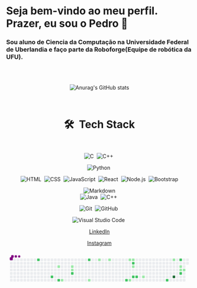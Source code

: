 # Seja bem-vindo ao meu perfil. Prazer, eu sou o Pedro 👋

### Sou aluno de Ciencia da Computação na Universidade Federal de Uberlandia e faço parte da Roboforge(Equipe de robótica da UFU).

<center>
<br><br>

![Anurag's GitHub stats](https://github-readme-stats.vercel.app/api?username=bruggerpedro&show_icons=true&theme=radical)

<br>

# 🛠 &nbsp;Tech Stack

<br>

![C](https://img.shields.io/badge/-C-05122A?style=flat&logo=C&logoColor=A8B9CC)&nbsp;
![C++](https://img.shields.io/badge/-C++-05122A?style=flat&logo=C%2B%2B&logoColor=00599C)&nbsp;

![Python](https://img.shields.io/badge/-Python-05122A?style=flat&logo=python)&nbsp;

![HTML](https://img.shields.io/badge/-HTML-05122A?style=flat&logo=HTML5)&nbsp;
![CSS](https://img.shields.io/badge/-CSS-05122A?style=flat&logo=CSS3&logoColor=1572B6)&nbsp;
![JavaScript](https://img.shields.io/badge/-JavaScript-05122A?style=flat&logo=javascript)&nbsp;
![React](https://img.shields.io/badge/-React-05122A?style=flat&logo=react)&nbsp;
![Node.js](https://img.shields.io/badge/-Node.js-05122A?style=flat&logo=node.js)&nbsp;
![Bootstrap](https://img.shields.io/badge/-Bootstrap-05122A?style=flat&logo=bootstrap&logoColor=563D7C)

![Markdown](https://img.shields.io/badge/-Markdown-05122A?style=flat&logo=markdown)\
![Java](https://img.shields.io/badge/-Java-05122A?style=flat&logo=Java&logoColor=FFA518)&nbsp;
![C++](https://img.shields.io/badge/-C++-05122A?style=flat&logo=C%2B%2B&logoColor=00599C)&nbsp;

![Git](https://img.shields.io/badge/-Git-05122A?style=flat&logo=git)&nbsp;
![GitHub](https://img.shields.io/badge/-GitHub-05122A?style=flat&logo=github)&nbsp;

![Visual Studio Code](https://img.shields.io/badge/-Visual%20Studio%20Code-05122A?style=flat&logo=visual-studio-code&logoColor=007ACC)&nbsp;

<center>

<center>

[LinkedIn](https://www.linkedin.com/in/pedro-murilo-brügger-65295b210/)

[Instagram](https://www.instagram.com/pedrombrugger/)

[]()

<center>

<svg viewBox="-16 -32 880 192" width="880" height="192" xmlns="http://www.w3.org/2000/svg"><style>@keyframes c0{62.25%{fill:var(--c2)}62.27%,to{fill:var(--ce)}}@keyframes c1{58.86%{fill:var(--c2)}58.88%,to{fill:var(--ce)}}@keyframes c2{6.41%{fill:var(--c1)}6.43%,to{fill:var(--ce)}}@keyframes c3{57.73%{fill:var(--c2)}57.75%,to{fill:var(--ce)}}@keyframes c4{10.56%{fill:var(--c1)}10.58%,to{fill:var(--ce)}}@keyframes c5{7.91%{fill:var(--c1)}7.93%,to{fill:var(--ce)}}@keyframes c6{8.29%{fill:var(--c1)}8.31%,to{fill:var(--ce)}}@keyframes c7{55.46%{fill:var(--c2)}55.48%,to{fill:var(--ce)}}@keyframes c8{52.07%{fill:var(--c2)}52.09%,to{fill:var(--ce)}}@keyframes c9{13.57%{fill:var(--c1)}13.59%,to{fill:var(--ce)}}@keyframes ca{16.97%{fill:var(--c1)}16.99%,to{fill:var(--ce)}}@keyframes cb{18.1%{fill:var(--c1)}18.12%,to{fill:var(--ce)}}@keyframes cc{44.14%{fill:var(--c2)}44.16%,to{fill:var(--ce)}}@keyframes cd{20.37%{fill:var(--c1)}20.39%,to{fill:var(--ce)}}@keyframes ce{24.14%{fill:var(--c1)}24.16%,to{fill:var(--ce)}}@keyframes cf{20.74%{fill:var(--c1)}20.76%,to{fill:var(--ce)}}@keyframes cg{46.78%{fill:var(--c2)}46.8%,to{fill:var(--ce)}}@keyframes ch{22.25%{fill:var(--c1)}22.27%,to{fill:var(--ce)}}@keyframes ci{43.01%{fill:var(--c2)}43.03%,to{fill:var(--ce)}}@keyframes cj{42.63%{fill:var(--c2)}42.65%,to{fill:var(--ce)}}@keyframes ck{26.03%{fill:var(--c1)}26.05%,to{fill:var(--ce)}}@keyframes cl{38.86%{fill:var(--c2)}38.88%,to{fill:var(--ce)}}@keyframes cm{33.57%{fill:var(--c1)}33.59%,to{fill:var(--ce)}}@keyframes cn{79.24%{fill:var(--c4)}79.26%,to{fill:var(--ce)}}@keyframes co{35.08%{fill:var(--c2)}35.1%,to{fill:var(--ce)}}@keyframes cp{32.07%{fill:var(--c1)}32.09%,to{fill:var(--ce)}}@keyframes cq{30.93%{fill:var(--c1)}30.95%,to{fill:var(--ce)}}@keyframes cr{36.59%{fill:var(--c2)}36.61%,to{fill:var(--ce)}}@keyframes cs{31.31%{fill:var(--c1)}31.33%,to{fill:var(--ce)}}@keyframes u0{6.41%{transform:scale(0,1)}6.43%,7.91%{transform:scale(.06,1)}7.93%,8.29%{transform:scale(.13,1)}10.56%,8.31%{transform:scale(.19,1)}10.58%,13.57%{transform:scale(.25,1)}13.59%,16.97%{transform:scale(.31,1)}16.99%,18.1%{transform:scale(.38,1)}18.12%,20.37%{transform:scale(.44,1)}20.39%,20.74%{transform:scale(.5,1)}20.76%,22.25%{transform:scale(.56,1)}22.27%,24.14%{transform:scale(.63,1)}24.16%,26.03%{transform:scale(.69,1)}26.05%,30.93%{transform:scale(.75,1)}30.95%,31.31%{transform:scale(.81,1)}31.33%,32.07%{transform:scale(.88,1)}32.09%,33.57%{transform:scale(.94,1)}33.59%,to{transform:scale(1,1)}}@keyframes u1{35.08%{transform:scale(0,1)}35.1%,36.59%{transform:scale(.08,1)}36.61%,38.86%{transform:scale(.17,1)}38.88%,42.63%{transform:scale(.25,1)}42.65%,43.01%{transform:scale(.33,1)}43.03%,44.14%{transform:scale(.42,1)}44.16%,46.78%{transform:scale(.5,1)}46.8%,52.07%{transform:scale(.58,1)}52.09%,55.46%{transform:scale(.67,1)}55.48%,57.73%{transform:scale(.75,1)}57.75%,58.86%{transform:scale(.83,1)}58.88%,62.25%{transform:scale(.92,1)}62.27%,to{transform:scale(1,1)}}@keyframes u2{79.24%{transform:scale(0,1)}79.26%,to{transform:scale(1,1)}}@keyframes s0{0%,99.62%{transform:translate(0,-16px)}.38%{transform:translate(0,0)}3.02%{transform:translate(112px,0)}3.4%{transform:translate(112px,16px)}6.04%{transform:translate(224px,16px)}6.42%{transform:translate(224px,32px)}7.92%{transform:translate(288px,32px)}8.3%{transform:translate(288px,48px)}9.43%{transform:translate(240px,48px)}10.57%{transform:translate(240px,96px)}14.72%{transform:translate(416px,96px)}16.98%{transform:translate(416px,0)}21.13%{transform:translate(592px,0)}21.89%{transform:translate(592px,32px)}22.64%{transform:translate(560px,32px)}24.15%{transform:translate(560px,96px)}25.66%{transform:translate(624px,96px)}26.04%{transform:translate(624px,80px)}29.06%{transform:translate(752px,80px)}29.43%{transform:translate(752px,64px)}30.19%{transform:translate(784px,64px)}30.57%{transform:translate(784px,48px)}31.32%{transform:translate(816px,48px)}31.7%{transform:translate(816px,32px)}32.08%{transform:translate(800px,32px)}32.45%{transform:translate(800px,16px)}32.83%{transform:translate(784px,16px)}33.21%{transform:translate(784px,0)}33.58%{transform:translate(768px,0)}33.96%{transform:translate(768px,-16px)}34.72%{transform:translate(800px,-16px)}36.6%{transform:translate(800px,64px)}38.11%{transform:translate(736px,64px)}38.87%{transform:translate(736px,96px)}39.25%{transform:translate(720px,96px)}39.62%{transform:translate(720px,80px)}43.77%{transform:translate(544px,80px)}44.15%{transform:translate(544px,96px)}44.91%{transform:translate(576px,96px)}47.17%{transform:translate(576px,0)}53.96%{transform:translate(288px,0)}55.47%{transform:translate(288px,64px)}56.98%{transform:translate(224px,64px)}57.74%{transform:translate(224px,96px)}58.11%{transform:translate(208px,96px)}58.49%{transform:translate(208px,80px)}58.87%{transform:translate(192px,80px)}60.75%{transform:translate(192px,0)}62.26%{transform:translate(128px,0)}62.64%{transform:translate(128px,16px)}77.74%{transform:translate(768px,16px)}79.25%{transform:translate(768px,80px)}93.96%{transform:translate(144px,80px)}94.34%{transform:translate(144px,64px)}95.47%{transform:translate(96px,64px)}95.85%{transform:translate(96px,48px)}96.23%{transform:translate(80px,48px)}96.6%{transform:translate(80px,32px)}96.98%{transform:translate(64px,32px)}98.11%{transform:translate(64px,-16px)}}@keyframes s1{0%,99.62%{transform:translate(16px,-16px)}.38%{transform:translate(0,-16px)}.75%{transform:translate(0,0)}3.4%{transform:translate(112px,0)}3.77%{transform:translate(112px,16px)}6.42%{transform:translate(224px,16px)}6.79%{transform:translate(224px,32px)}8.3%{transform:translate(288px,32px)}8.68%{transform:translate(288px,48px)}9.81%{transform:translate(240px,48px)}10.94%{transform:translate(240px,96px)}15.09%{transform:translate(416px,96px)}17.36%{transform:translate(416px,0)}21.51%{transform:translate(592px,0)}22.26%{transform:translate(592px,32px)}23.02%{transform:translate(560px,32px)}24.53%{transform:translate(560px,96px)}26.04%{transform:translate(624px,96px)}26.42%{transform:translate(624px,80px)}29.43%{transform:translate(752px,80px)}29.81%{transform:translate(752px,64px)}30.57%{transform:translate(784px,64px)}30.94%{transform:translate(784px,48px)}31.7%{transform:translate(816px,48px)}32.08%{transform:translate(816px,32px)}32.45%{transform:translate(800px,32px)}32.83%{transform:translate(800px,16px)}33.21%{transform:translate(784px,16px)}33.58%{transform:translate(784px,0)}33.96%{transform:translate(768px,0)}34.34%{transform:translate(768px,-16px)}35.09%{transform:translate(800px,-16px)}36.98%{transform:translate(800px,64px)}38.49%{transform:translate(736px,64px)}39.25%{transform:translate(736px,96px)}39.62%{transform:translate(720px,96px)}40%{transform:translate(720px,80px)}44.15%{transform:translate(544px,80px)}44.53%{transform:translate(544px,96px)}45.28%{transform:translate(576px,96px)}47.55%{transform:translate(576px,0)}54.34%{transform:translate(288px,0)}55.85%{transform:translate(288px,64px)}57.36%{transform:translate(224px,64px)}58.11%{transform:translate(224px,96px)}58.49%{transform:translate(208px,96px)}58.87%{transform:translate(208px,80px)}59.25%{transform:translate(192px,80px)}61.13%{transform:translate(192px,0)}62.64%{transform:translate(128px,0)}63.02%{transform:translate(128px,16px)}78.11%{transform:translate(768px,16px)}79.62%{transform:translate(768px,80px)}94.34%{transform:translate(144px,80px)}94.72%{transform:translate(144px,64px)}95.85%{transform:translate(96px,64px)}96.23%{transform:translate(96px,48px)}96.6%{transform:translate(80px,48px)}96.98%{transform:translate(80px,32px)}97.36%{transform:translate(64px,32px)}98.49%{transform:translate(64px,-16px)}}@keyframes s2{0%,99.62%{transform:translate(32px,-16px)}.75%{transform:translate(0,-16px)}1.13%{transform:translate(0,0)}3.77%{transform:translate(112px,0)}4.15%{transform:translate(112px,16px)}6.79%{transform:translate(224px,16px)}7.17%{transform:translate(224px,32px)}8.68%{transform:translate(288px,32px)}9.06%{transform:translate(288px,48px)}10.19%{transform:translate(240px,48px)}11.32%{transform:translate(240px,96px)}15.47%{transform:translate(416px,96px)}17.74%{transform:translate(416px,0)}21.89%{transform:translate(592px,0)}22.64%{transform:translate(592px,32px)}23.4%{transform:translate(560px,32px)}24.91%{transform:translate(560px,96px)}26.42%{transform:translate(624px,96px)}26.79%{transform:translate(624px,80px)}29.81%{transform:translate(752px,80px)}30.19%{transform:translate(752px,64px)}30.94%{transform:translate(784px,64px)}31.32%{transform:translate(784px,48px)}32.08%{transform:translate(816px,48px)}32.45%{transform:translate(816px,32px)}32.83%{transform:translate(800px,32px)}33.21%{transform:translate(800px,16px)}33.58%{transform:translate(784px,16px)}33.96%{transform:translate(784px,0)}34.34%{transform:translate(768px,0)}34.72%{transform:translate(768px,-16px)}35.47%{transform:translate(800px,-16px)}37.36%{transform:translate(800px,64px)}38.87%{transform:translate(736px,64px)}39.62%{transform:translate(736px,96px)}40%{transform:translate(720px,96px)}40.38%{transform:translate(720px,80px)}44.53%{transform:translate(544px,80px)}44.91%{transform:translate(544px,96px)}45.66%{transform:translate(576px,96px)}47.92%{transform:translate(576px,0)}54.72%{transform:translate(288px,0)}56.23%{transform:translate(288px,64px)}57.74%{transform:translate(224px,64px)}58.49%{transform:translate(224px,96px)}58.87%{transform:translate(208px,96px)}59.25%{transform:translate(208px,80px)}59.62%{transform:translate(192px,80px)}61.51%{transform:translate(192px,0)}63.02%{transform:translate(128px,0)}63.4%{transform:translate(128px,16px)}78.49%{transform:translate(768px,16px)}80%{transform:translate(768px,80px)}94.72%{transform:translate(144px,80px)}95.09%{transform:translate(144px,64px)}96.23%{transform:translate(96px,64px)}96.6%{transform:translate(96px,48px)}96.98%{transform:translate(80px,48px)}97.36%{transform:translate(80px,32px)}97.74%{transform:translate(64px,32px)}98.87%{transform:translate(64px,-16px)}}@keyframes s3{0%,99.62%{transform:translate(48px,-16px)}1.13%{transform:translate(0,-16px)}1.51%{transform:translate(0,0)}4.15%{transform:translate(112px,0)}4.53%{transform:translate(112px,16px)}7.17%{transform:translate(224px,16px)}7.55%{transform:translate(224px,32px)}9.06%{transform:translate(288px,32px)}9.43%{transform:translate(288px,48px)}10.57%{transform:translate(240px,48px)}11.7%{transform:translate(240px,96px)}15.85%{transform:translate(416px,96px)}18.11%{transform:translate(416px,0)}22.26%{transform:translate(592px,0)}23.02%{transform:translate(592px,32px)}23.77%{transform:translate(560px,32px)}25.28%{transform:translate(560px,96px)}26.79%{transform:translate(624px,96px)}27.17%{transform:translate(624px,80px)}30.19%{transform:translate(752px,80px)}30.57%{transform:translate(752px,64px)}31.32%{transform:translate(784px,64px)}31.7%{transform:translate(784px,48px)}32.45%{transform:translate(816px,48px)}32.83%{transform:translate(816px,32px)}33.21%{transform:translate(800px,32px)}33.58%{transform:translate(800px,16px)}33.96%{transform:translate(784px,16px)}34.34%{transform:translate(784px,0)}34.72%{transform:translate(768px,0)}35.09%{transform:translate(768px,-16px)}35.85%{transform:translate(800px,-16px)}37.74%{transform:translate(800px,64px)}39.25%{transform:translate(736px,64px)}40%{transform:translate(736px,96px)}40.38%{transform:translate(720px,96px)}40.75%{transform:translate(720px,80px)}44.91%{transform:translate(544px,80px)}45.28%{transform:translate(544px,96px)}46.04%{transform:translate(576px,96px)}48.3%{transform:translate(576px,0)}55.09%{transform:translate(288px,0)}56.6%{transform:translate(288px,64px)}58.11%{transform:translate(224px,64px)}58.87%{transform:translate(224px,96px)}59.25%{transform:translate(208px,96px)}59.62%{transform:translate(208px,80px)}60%{transform:translate(192px,80px)}61.89%{transform:translate(192px,0)}63.4%{transform:translate(128px,0)}63.77%{transform:translate(128px,16px)}78.87%{transform:translate(768px,16px)}80.38%{transform:translate(768px,80px)}95.09%{transform:translate(144px,80px)}95.47%{transform:translate(144px,64px)}96.6%{transform:translate(96px,64px)}96.98%{transform:translate(96px,48px)}97.36%{transform:translate(80px,48px)}97.74%{transform:translate(80px,32px)}98.11%{transform:translate(64px,32px)}99.25%{transform:translate(64px,-16px)}}:root{--cb:#1b1f230a;--cs:purple;--ce:#ebedf0;--c0:#ebedf0;--c1:#9be9a8;--c2:#40c463;--c3:#30a14e;--c4:#216e39}@media (prefers-color-scheme:dark){:root{--cb:#1b1f230a;--cs:purple;--ce:#161b22;--c1:#01311f;--c2:#034525;--c3:#0f6d31;--c4:#00c647}}.c{shape-rendering:geometricPrecision;rx:2;ry:2;fill:var(--ce);stroke-width:1px;stroke:var(--cb);animation:none 26500ms linear infinite}.c.c0,.c.c1{fill:var(--c2);animation-name:c0}.c.c1{animation-name:c1}.c.c2{fill:var(--c1);animation-name:c2}.c.c3{fill:var(--c2);animation-name:c3}.c.c4,.c.c5,.c.c6{fill:var(--c1);animation-name:c4}.c.c5,.c.c6{animation-name:c5}.c.c6{animation-name:c6}.c.c7,.c.c8{fill:var(--c2);animation-name:c7}.c.c8{animation-name:c8}.c.c9,.c.ca,.c.cb{fill:var(--c1);animation-name:c9}.c.ca,.c.cb{animation-name:ca}.c.cb{animation-name:cb}.c.cc{fill:var(--c2);animation-name:cc}.c.cd,.c.ce,.c.cf{fill:var(--c1);animation-name:cd}.c.ce,.c.cf{animation-name:ce}.c.cf{animation-name:cf}.c.cg{fill:var(--c2);animation-name:cg}.c.ch{fill:var(--c1);animation-name:ch}.c.ci,.c.cj{fill:var(--c2);animation-name:ci}.c.cj{animation-name:cj}.c.ck{fill:var(--c1);animation-name:ck}.c.cl{fill:var(--c2);animation-name:cl}.c.cm{fill:var(--c1);animation-name:cm}.c.cn{fill:var(--c4);animation-name:cn}.c.co{fill:var(--c2);animation-name:co}.c.cp,.c.cq{fill:var(--c1);animation-name:cp}.c.cq{animation-name:cq}.c.cr{fill:var(--c2);animation-name:cr}.c.cs{fill:var(--c1);animation-name:cs}.s,.u{animation:none linear 26500ms infinite}.u,.u.u0{transform-origin:0 0}.u{transform:scale(0,1)}.u.u0{fill:var(--c1);animation-name:u0}.u.u1{fill:var(--c2);animation-name:u1;transform-origin:467.9px 0}.u.u2{fill:var(--c4);animation-name:u2;transform-origin:818.8px 0}.s{shape-rendering:geometricPrecision;fill:var(--cs)}.s.s0{transform:translate(0,-16px);animation-name:s0}.s.s1{transform:translate(16px,-16px);animation-name:s1}.s.s2{transform:translate(32px,-16px);animation-name:s2}.s.s3{transform:translate(48px,-16px);animation-name:s3}</style><rect class="c" x="2" y="2" width="12" height="12"/><rect class="c" x="2" y="18" width="12" height="12"/><rect class="c" x="2" y="34" width="12" height="12"/><rect class="c" x="2" y="50" width="12" height="12"/><rect class="c" x="2" y="66" width="12" height="12"/><rect class="c" x="2" y="82" width="12" height="12"/><rect class="c" x="2" y="98" width="12" height="12"/><rect class="c" x="18" y="2" width="12" height="12"/><rect class="c" x="18" y="18" width="12" height="12"/><rect class="c" x="18" y="34" width="12" height="12"/><rect class="c" x="18" y="50" width="12" height="12"/><rect class="c" x="18" y="66" width="12" height="12"/><rect class="c" x="18" y="82" width="12" height="12"/><rect class="c" x="18" y="98" width="12" height="12"/><rect class="c" x="34" y="2" width="12" height="12"/><rect class="c" x="34" y="18" width="12" height="12"/><rect class="c" x="34" y="34" width="12" height="12"/><rect class="c" x="34" y="50" width="12" height="12"/><rect class="c" x="34" y="66" width="12" height="12"/><rect class="c" x="34" y="82" width="12" height="12"/><rect class="c" x="34" y="98" width="12" height="12"/><rect class="c" x="50" y="2" width="12" height="12"/><rect class="c" x="50" y="18" width="12" height="12"/><rect class="c" x="50" y="34" width="12" height="12"/><rect class="c" x="50" y="50" width="12" height="12"/><rect class="c" x="50" y="66" width="12" height="12"/><rect class="c" x="50" y="82" width="12" height="12"/><rect class="c" x="50" y="98" width="12" height="12"/><rect class="c" x="66" y="2" width="12" height="12"/><rect class="c" x="66" y="18" width="12" height="12"/><rect class="c" x="66" y="34" width="12" height="12"/><rect class="c" x="66" y="50" width="12" height="12"/><rect class="c" x="66" y="66" width="12" height="12"/><rect class="c" x="66" y="82" width="12" height="12"/><rect class="c" x="66" y="98" width="12" height="12"/><rect class="c" x="82" y="2" width="12" height="12"/><rect class="c" x="82" y="18" width="12" height="12"/><rect class="c" x="82" y="34" width="12" height="12"/><rect class="c" x="82" y="50" width="12" height="12"/><rect class="c" x="82" y="66" width="12" height="12"/><rect class="c" x="82" y="82" width="12" height="12"/><rect class="c" x="82" y="98" width="12" height="12"/><rect class="c" x="98" y="2" width="12" height="12"/><rect class="c" x="98" y="18" width="12" height="12"/><rect class="c" x="98" y="34" width="12" height="12"/><rect class="c" x="98" y="50" width="12" height="12"/><rect class="c" x="98" y="66" width="12" height="12"/><rect class="c" x="98" y="82" width="12" height="12"/><rect class="c" x="98" y="98" width="12" height="12"/><rect class="c" x="114" y="2" width="12" height="12"/><rect class="c" x="114" y="18" width="12" height="12"/><rect class="c" x="114" y="34" width="12" height="12"/><rect class="c" x="114" y="50" width="12" height="12"/><rect class="c" x="114" y="66" width="12" height="12"/><rect class="c" x="114" y="82" width="12" height="12"/><rect class="c" x="114" y="98" width="12" height="12"/><rect class="c c0" x="130" y="2" width="12" height="12"/><rect class="c" x="130" y="18" width="12" height="12"/><rect class="c" x="130" y="34" width="12" height="12"/><rect class="c" x="130" y="50" width="12" height="12"/><rect class="c" x="130" y="66" width="12" height="12"/><rect class="c" x="130" y="82" width="12" height="12"/><rect class="c" x="130" y="98" width="12" height="12"/><rect class="c" x="146" y="2" width="12" height="12"/><rect class="c" x="146" y="18" width="12" height="12"/><rect class="c" x="146" y="34" width="12" height="12"/><rect class="c" x="146" y="50" width="12" height="12"/><rect class="c" x="146" y="66" width="12" height="12"/><rect class="c" x="146" y="82" width="12" height="12"/><rect class="c" x="146" y="98" width="12" height="12"/><rect class="c" x="162" y="2" width="12" height="12"/><rect class="c" x="162" y="18" width="12" height="12"/><rect class="c" x="162" y="34" width="12" height="12"/><rect class="c" x="162" y="50" width="12" height="12"/><rect class="c" x="162" y="66" width="12" height="12"/><rect class="c" x="162" y="82" width="12" height="12"/><rect class="c" x="162" y="98" width="12" height="12"/><rect class="c" x="178" y="2" width="12" height="12"/><rect class="c" x="178" y="18" width="12" height="12"/><rect class="c" x="178" y="34" width="12" height="12"/><rect class="c" x="178" y="50" width="12" height="12"/><rect class="c" x="178" y="66" width="12" height="12"/><rect class="c" x="178" y="82" width="12" height="12"/><rect class="c" x="178" y="98" width="12" height="12"/><rect class="c" x="194" y="2" width="12" height="12"/><rect class="c" x="194" y="18" width="12" height="12"/><rect class="c" x="194" y="34" width="12" height="12"/><rect class="c" x="194" y="50" width="12" height="12"/><rect class="c" x="194" y="66" width="12" height="12"/><rect class="c c1" x="194" y="82" width="12" height="12"/><rect class="c" x="194" y="98" width="12" height="12"/><rect class="c" x="210" y="2" width="12" height="12"/><rect class="c" x="210" y="18" width="12" height="12"/><rect class="c" x="210" y="34" width="12" height="12"/><rect class="c" x="210" y="50" width="12" height="12"/><rect class="c" x="210" y="66" width="12" height="12"/><rect class="c" x="210" y="82" width="12" height="12"/><rect class="c" x="210" y="98" width="12" height="12"/><rect class="c" x="226" y="2" width="12" height="12"/><rect class="c" x="226" y="18" width="12" height="12"/><rect class="c c2" x="226" y="34" width="12" height="12"/><rect class="c" x="226" y="50" width="12" height="12"/><rect class="c" x="226" y="66" width="12" height="12"/><rect class="c" x="226" y="82" width="12" height="12"/><rect class="c c3" x="226" y="98" width="12" height="12"/><rect class="c" x="242" y="2" width="12" height="12"/><rect class="c" x="242" y="18" width="12" height="12"/><rect class="c" x="242" y="34" width="12" height="12"/><rect class="c" x="242" y="50" width="12" height="12"/><rect class="c" x="242" y="66" width="12" height="12"/><rect class="c" x="242" y="82" width="12" height="12"/><rect class="c c4" x="242" y="98" width="12" height="12"/><rect class="c" x="258" y="2" width="12" height="12"/><rect class="c" x="258" y="18" width="12" height="12"/><rect class="c" x="258" y="34" width="12" height="12"/><rect class="c" x="258" y="50" width="12" height="12"/><rect class="c" x="258" y="66" width="12" height="12"/><rect class="c" x="258" y="82" width="12" height="12"/><rect class="c" x="258" y="98" width="12" height="12"/><rect class="c" x="274" y="2" width="12" height="12"/><rect class="c" x="274" y="18" width="12" height="12"/><rect class="c" x="274" y="34" width="12" height="12"/><rect class="c" x="274" y="50" width="12" height="12"/><rect class="c" x="274" y="66" width="12" height="12"/><rect class="c" x="274" y="82" width="12" height="12"/><rect class="c" x="274" y="98" width="12" height="12"/><rect class="c" x="290" y="2" width="12" height="12"/><rect class="c" x="290" y="18" width="12" height="12"/><rect class="c c5" x="290" y="34" width="12" height="12"/><rect class="c c6" x="290" y="50" width="12" height="12"/><rect class="c c7" x="290" y="66" width="12" height="12"/><rect class="c" x="290" y="82" width="12" height="12"/><rect class="c" x="290" y="98" width="12" height="12"/><rect class="c" x="306" y="2" width="12" height="12"/><rect class="c" x="306" y="18" width="12" height="12"/><rect class="c" x="306" y="34" width="12" height="12"/><rect class="c" x="306" y="50" width="12" height="12"/><rect class="c" x="306" y="66" width="12" height="12"/><rect class="c" x="306" y="82" width="12" height="12"/><rect class="c" x="306" y="98" width="12" height="12"/><rect class="c" x="322" y="2" width="12" height="12"/><rect class="c" x="322" y="18" width="12" height="12"/><rect class="c" x="322" y="34" width="12" height="12"/><rect class="c" x="322" y="50" width="12" height="12"/><rect class="c" x="322" y="66" width="12" height="12"/><rect class="c" x="322" y="82" width="12" height="12"/><rect class="c" x="322" y="98" width="12" height="12"/><rect class="c" x="338" y="2" width="12" height="12"/><rect class="c" x="338" y="18" width="12" height="12"/><rect class="c" x="338" y="34" width="12" height="12"/><rect class="c" x="338" y="50" width="12" height="12"/><rect class="c" x="338" y="66" width="12" height="12"/><rect class="c" x="338" y="82" width="12" height="12"/><rect class="c" x="338" y="98" width="12" height="12"/><rect class="c" x="354" y="2" width="12" height="12"/><rect class="c" x="354" y="18" width="12" height="12"/><rect class="c" x="354" y="34" width="12" height="12"/><rect class="c" x="354" y="50" width="12" height="12"/><rect class="c" x="354" y="66" width="12" height="12"/><rect class="c" x="354" y="82" width="12" height="12"/><rect class="c" x="354" y="98" width="12" height="12"/><rect class="c c8" x="370" y="2" width="12" height="12"/><rect class="c" x="370" y="18" width="12" height="12"/><rect class="c" x="370" y="34" width="12" height="12"/><rect class="c" x="370" y="50" width="12" height="12"/><rect class="c" x="370" y="66" width="12" height="12"/><rect class="c" x="370" y="82" width="12" height="12"/><rect class="c c9" x="370" y="98" width="12" height="12"/><rect class="c" x="386" y="2" width="12" height="12"/><rect class="c" x="386" y="18" width="12" height="12"/><rect class="c" x="386" y="34" width="12" height="12"/><rect class="c" x="386" y="50" width="12" height="12"/><rect class="c" x="386" y="66" width="12" height="12"/><rect class="c" x="386" y="82" width="12" height="12"/><rect class="c" x="386" y="98" width="12" height="12"/><rect class="c" x="402" y="2" width="12" height="12"/><rect class="c" x="402" y="18" width="12" height="12"/><rect class="c" x="402" y="34" width="12" height="12"/><rect class="c" x="402" y="50" width="12" height="12"/><rect class="c" x="402" y="66" width="12" height="12"/><rect class="c" x="402" y="82" width="12" height="12"/><rect class="c" x="402" y="98" width="12" height="12"/><rect class="c ca" x="418" y="2" width="12" height="12"/><rect class="c" x="418" y="18" width="12" height="12"/><rect class="c" x="418" y="34" width="12" height="12"/><rect class="c" x="418" y="50" width="12" height="12"/><rect class="c" x="418" y="66" width="12" height="12"/><rect class="c" x="418" y="82" width="12" height="12"/><rect class="c" x="418" y="98" width="12" height="12"/><rect class="c" x="434" y="2" width="12" height="12"/><rect class="c" x="434" y="18" width="12" height="12"/><rect class="c" x="434" y="34" width="12" height="12"/><rect class="c" x="434" y="50" width="12" height="12"/><rect class="c" x="434" y="66" width="12" height="12"/><rect class="c" x="434" y="82" width="12" height="12"/><rect class="c" x="434" y="98" width="12" height="12"/><rect class="c" x="450" y="2" width="12" height="12"/><rect class="c" x="450" y="18" width="12" height="12"/><rect class="c" x="450" y="34" width="12" height="12"/><rect class="c" x="450" y="50" width="12" height="12"/><rect class="c" x="450" y="66" width="12" height="12"/><rect class="c" x="450" y="82" width="12" height="12"/><rect class="c" x="450" y="98" width="12" height="12"/><rect class="c cb" x="466" y="2" width="12" height="12"/><rect class="c" x="466" y="18" width="12" height="12"/><rect class="c" x="466" y="34" width="12" height="12"/><rect class="c" x="466" y="50" width="12" height="12"/><rect class="c" x="466" y="66" width="12" height="12"/><rect class="c" x="466" y="82" width="12" height="12"/><rect class="c" x="466" y="98" width="12" height="12"/><rect class="c" x="482" y="2" width="12" height="12"/><rect class="c" x="482" y="18" width="12" height="12"/><rect class="c" x="482" y="34" width="12" height="12"/><rect class="c" x="482" y="50" width="12" height="12"/><rect class="c" x="482" y="66" width="12" height="12"/><rect class="c" x="482" y="82" width="12" height="12"/><rect class="c" x="482" y="98" width="12" height="12"/><rect class="c" x="498" y="2" width="12" height="12"/><rect class="c" x="498" y="18" width="12" height="12"/><rect class="c" x="498" y="34" width="12" height="12"/><rect class="c" x="498" y="50" width="12" height="12"/><rect class="c" x="498" y="66" width="12" height="12"/><rect class="c" x="498" y="82" width="12" height="12"/><rect class="c" x="498" y="98" width="12" height="12"/><rect class="c" x="514" y="2" width="12" height="12"/><rect class="c" x="514" y="18" width="12" height="12"/><rect class="c" x="514" y="34" width="12" height="12"/><rect class="c" x="514" y="50" width="12" height="12"/><rect class="c" x="514" y="66" width="12" height="12"/><rect class="c" x="514" y="82" width="12" height="12"/><rect class="c" x="514" y="98" width="12" height="12"/><rect class="c" x="530" y="2" width="12" height="12"/><rect class="c" x="530" y="18" width="12" height="12"/><rect class="c" x="530" y="34" width="12" height="12"/><rect class="c" x="530" y="50" width="12" height="12"/><rect class="c" x="530" y="66" width="12" height="12"/><rect class="c" x="530" y="82" width="12" height="12"/><rect class="c" x="530" y="98" width="12" height="12"/><rect class="c" x="546" y="2" width="12" height="12"/><rect class="c" x="546" y="18" width="12" height="12"/><rect class="c" x="546" y="34" width="12" height="12"/><rect class="c" x="546" y="50" width="12" height="12"/><rect class="c" x="546" y="66" width="12" height="12"/><rect class="c" x="546" y="82" width="12" height="12"/><rect class="c cc" x="546" y="98" width="12" height="12"/><rect class="c cd" x="562" y="2" width="12" height="12"/><rect class="c" x="562" y="18" width="12" height="12"/><rect class="c" x="562" y="34" width="12" height="12"/><rect class="c" x="562" y="50" width="12" height="12"/><rect class="c" x="562" y="66" width="12" height="12"/><rect class="c" x="562" y="82" width="12" height="12"/><rect class="c ce" x="562" y="98" width="12" height="12"/><rect class="c cf" x="578" y="2" width="12" height="12"/><rect class="c cg" x="578" y="18" width="12" height="12"/><rect class="c ch" x="578" y="34" width="12" height="12"/><rect class="c" x="578" y="50" width="12" height="12"/><rect class="c" x="578" y="66" width="12" height="12"/><rect class="c ci" x="578" y="82" width="12" height="12"/><rect class="c" x="578" y="98" width="12" height="12"/><rect class="c" x="594" y="2" width="12" height="12"/><rect class="c" x="594" y="18" width="12" height="12"/><rect class="c" x="594" y="34" width="12" height="12"/><rect class="c" x="594" y="50" width="12" height="12"/><rect class="c" x="594" y="66" width="12" height="12"/><rect class="c cj" x="594" y="82" width="12" height="12"/><rect class="c" x="594" y="98" width="12" height="12"/><rect class="c" x="610" y="2" width="12" height="12"/><rect class="c" x="610" y="18" width="12" height="12"/><rect class="c" x="610" y="34" width="12" height="12"/><rect class="c" x="610" y="50" width="12" height="12"/><rect class="c" x="610" y="66" width="12" height="12"/><rect class="c" x="610" y="82" width="12" height="12"/><rect class="c" x="610" y="98" width="12" height="12"/><rect class="c" x="626" y="2" width="12" height="12"/><rect class="c" x="626" y="18" width="12" height="12"/><rect class="c" x="626" y="34" width="12" height="12"/><rect class="c" x="626" y="50" width="12" height="12"/><rect class="c" x="626" y="66" width="12" height="12"/><rect class="c ck" x="626" y="82" width="12" height="12"/><rect class="c" x="626" y="98" width="12" height="12"/><rect class="c" x="642" y="2" width="12" height="12"/><rect class="c" x="642" y="18" width="12" height="12"/><rect class="c" x="642" y="34" width="12" height="12"/><rect class="c" x="642" y="50" width="12" height="12"/><rect class="c" x="642" y="66" width="12" height="12"/><rect class="c" x="642" y="82" width="12" height="12"/><rect class="c" x="642" y="98" width="12" height="12"/><rect class="c" x="658" y="2" width="12" height="12"/><rect class="c" x="658" y="18" width="12" height="12"/><rect class="c" x="658" y="34" width="12" height="12"/><rect class="c" x="658" y="50" width="12" height="12"/><rect class="c" x="658" y="66" width="12" height="12"/><rect class="c" x="658" y="82" width="12" height="12"/><rect class="c" x="658" y="98" width="12" height="12"/><rect class="c" x="674" y="2" width="12" height="12"/><rect class="c" x="674" y="18" width="12" height="12"/><rect class="c" x="674" y="34" width="12" height="12"/><rect class="c" x="674" y="50" width="12" height="12"/><rect class="c" x="674" y="66" width="12" height="12"/><rect class="c" x="674" y="82" width="12" height="12"/><rect class="c" x="674" y="98" width="12" height="12"/><rect class="c" x="690" y="2" width="12" height="12"/><rect class="c" x="690" y="18" width="12" height="12"/><rect class="c" x="690" y="34" width="12" height="12"/><rect class="c" x="690" y="50" width="12" height="12"/><rect class="c" x="690" y="66" width="12" height="12"/><rect class="c" x="690" y="82" width="12" height="12"/><rect class="c" x="690" y="98" width="12" height="12"/><rect class="c" x="706" y="2" width="12" height="12"/><rect class="c" x="706" y="18" width="12" height="12"/><rect class="c" x="706" y="34" width="12" height="12"/><rect class="c" x="706" y="50" width="12" height="12"/><rect class="c" x="706" y="66" width="12" height="12"/><rect class="c" x="706" y="82" width="12" height="12"/><rect class="c" x="706" y="98" width="12" height="12"/><rect class="c" x="722" y="2" width="12" height="12"/><rect class="c" x="722" y="18" width="12" height="12"/><rect class="c" x="722" y="34" width="12" height="12"/><rect class="c" x="722" y="50" width="12" height="12"/><rect class="c" x="722" y="66" width="12" height="12"/><rect class="c" x="722" y="82" width="12" height="12"/><rect class="c" x="722" y="98" width="12" height="12"/><rect class="c" x="738" y="2" width="12" height="12"/><rect class="c" x="738" y="18" width="12" height="12"/><rect class="c" x="738" y="34" width="12" height="12"/><rect class="c" x="738" y="50" width="12" height="12"/><rect class="c" x="738" y="66" width="12" height="12"/><rect class="c" x="738" y="82" width="12" height="12"/><rect class="c cl" x="738" y="98" width="12" height="12"/><rect class="c" x="754" y="2" width="12" height="12"/><rect class="c" x="754" y="18" width="12" height="12"/><rect class="c" x="754" y="34" width="12" height="12"/><rect class="c" x="754" y="50" width="12" height="12"/><rect class="c" x="754" y="66" width="12" height="12"/><rect class="c" x="754" y="82" width="12" height="12"/><rect class="c" x="754" y="98" width="12" height="12"/><rect class="c cm" x="770" y="2" width="12" height="12"/><rect class="c" x="770" y="18" width="12" height="12"/><rect class="c" x="770" y="34" width="12" height="12"/><rect class="c" x="770" y="50" width="12" height="12"/><rect class="c" x="770" y="66" width="12" height="12"/><rect class="c cn" x="770" y="82" width="12" height="12"/><rect class="c" x="770" y="98" width="12" height="12"/><rect class="c" x="786" y="2" width="12" height="12"/><rect class="c" x="786" y="18" width="12" height="12"/><rect class="c" x="786" y="34" width="12" height="12"/><rect class="c" x="786" y="50" width="12" height="12"/><rect class="c" x="786" y="66" width="12" height="12"/><rect class="c" x="786" y="82" width="12" height="12"/><rect class="c" x="786" y="98" width="12" height="12"/><rect class="c co" x="802" y="2" width="12" height="12"/><rect class="c" x="802" y="18" width="12" height="12"/><rect class="c cp" x="802" y="34" width="12" height="12"/><rect class="c cq" x="802" y="50" width="12" height="12"/><rect class="c cr" x="802" y="66" width="12" height="12"/><rect class="c" x="802" y="82" width="12" height="12"/><rect class="c" x="802" y="98" width="12" height="12"/><rect class="c" x="818" y="2" width="12" height="12"/><rect class="c" x="818" y="18" width="12" height="12"/><rect class="c" x="818" y="34" width="12" height="12"/><rect class="c cs" x="818" y="50" width="12" height="12"/><rect class="c" x="818" y="66" width="12" height="12"/><rect class="c" x="818" y="82" width="12" height="12"/><rect class="c" x="818" y="98" width="12" height="12"/><rect class="c" x="834" y="2" width="12" height="12"/><rect class="c" x="834" y="18" width="12" height="12"/><rect class="u u0" height="12" width="468.5" x="0.0" y="144"/><rect class="u u1" height="12" width="351.5" x="467.9" y="144"/><rect class="u u2" height="12" width="29.8" x="818.8" y="144"/><rect class="s s0" x="0.8" y="0.8" width="14.4" height="14.4" rx="4.5" ry="4.5"/><rect class="s s1" x="1.8" y="1.8" width="12.3" height="12.3" rx="4.1" ry="4.1"/><rect class="s s2" x="2.6" y="2.6" width="10.8" height="10.8" rx="3.6" ry="3.6"/><rect class="s s3" x="3.0" y="3.0" width="9.9" height="9.9" rx="3.3" ry="3.3"/></svg>

